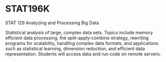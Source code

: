 # STAT196K
STAT 129 Analyzing and Processing Big Data

Statistical analysis of large, complex data sets. Topics include memory efficient data processing, the split-apply-combine strategy, rewriting programs for scalability, handling complex data formats, and applications such as statistical learning, dimension reduction, and efficient data representation. Students will access data and run code on remote servers.
